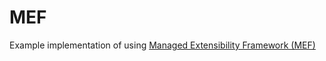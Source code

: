 # MEF
Example implementation of using [Managed Extensibility Framework (MEF)](https://docs.microsoft.com/en-us/dotnet/framework/mef/)
